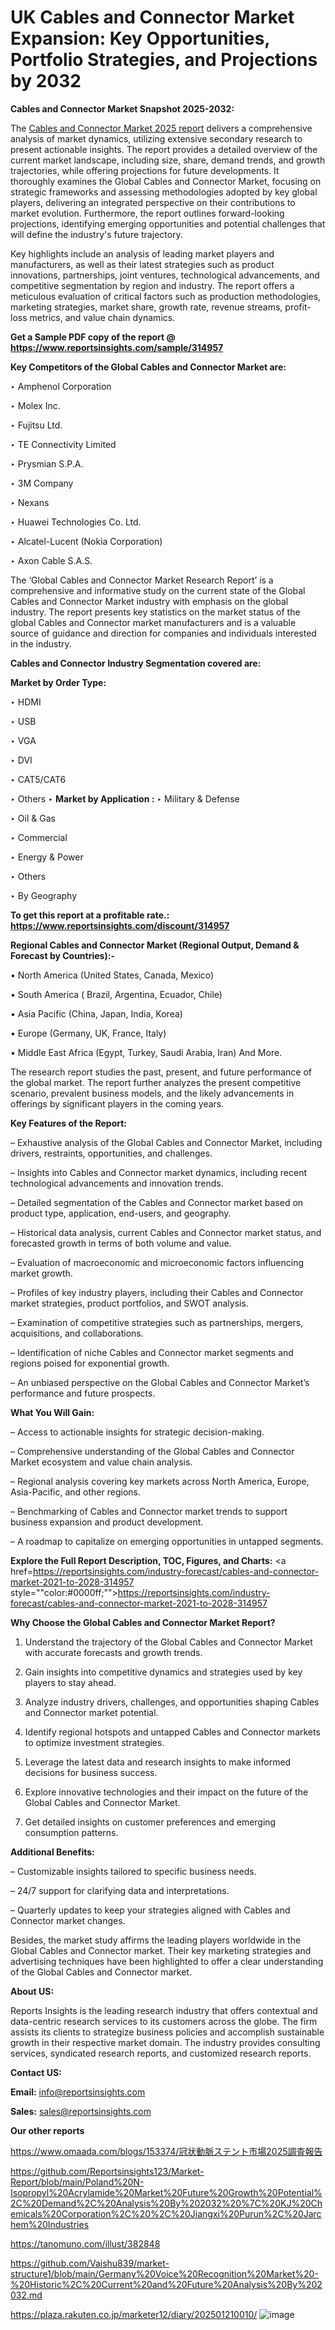 # UK Cables and Connector Market Expansion: Key Opportunities, Portfolio Strategies, and Projections by 2032

<strong>Cables and Connector Market Snapshot 2025-2032:</strong>

The <a href=https://www.reportsinsights.com/sample/314957>Cables and Connector Market 2025 report</a> delivers a comprehensive analysis of market dynamics, utilizing extensive secondary research to present actionable insights. The report provides a detailed overview of the current market landscape, including size, share, demand trends, and growth trajectories, while offering projections for future developments. It thoroughly examines the Global Cables and Connector Market, focusing on strategic frameworks and assessing methodologies adopted by key global players, delivering an integrated perspective on their contributions to market evolution. Furthermore, the report outlines forward-looking projections, identifying emerging opportunities and potential challenges that will define the industry's future trajectory.

Key highlights include an analysis of leading market players and manufacturers, as well as their latest strategies such as product innovations, partnerships, joint ventures, technological advancements, and competitive segmentation by region and industry. The report offers a meticulous evaluation of critical factors such as production methodologies, marketing strategies, market share, growth rate, revenue streams, profit-loss metrics, and value chain dynamics.

<strong>Get a Sample PDF copy of the report @ <a href=https://www.reportsinsights.com/sample/314957 style=color:#0000ff;>https://www.reportsinsights.com/sample/314957</a></strong>

<strong>Key Competitors of the Global Cables and Connector Market are:</strong>

‣ Amphenol Corporation

‣ Molex Inc.

‣ Fujitsu Ltd.

‣ TE Connectivity Limited

‣ Prysmian S.P.A.

‣ 3M Company

‣ Nexans

‣ Huawei Technologies Co. Ltd.

‣ Alcatel-Lucent (Nokia Corporation)

‣ Axon Cable S.A.S.

The ‘Global Cables and Connector Market Research Report’ is a comprehensive and informative study on the current state of the Global Cables and Connector Market industry with emphasis on the global industry. The report presents key statistics on the market status of the global Cables and Connector market manufacturers and is a valuable source of guidance and direction for companies and individuals interested in the industry.

<strong>Cables and Connector Industry Segmentation covered are:</strong>

<strong>Market by Order Type: </strong>

‣ HDMI

‣ USB

‣ VGA

‣ DVI

‣ CAT5/CAT6

‣ Others
‣ 
<strong>Market by Application :</strong>
‣ Military & Defense

‣ Oil & Gas

‣ Commercial

‣ Energy & Power

‣ Others

‣ By Geography

<strong>To get this report at a profitable rate.: <a href=https://www.reportsinsights.com/discount/314957 style=color:#0000ff;>https://www.reportsinsights.com/discount/314957</a></strong>

<strong>Regional Cables and Connector Market (Regional Output, Demand &amp; Forecast by Countries):-</strong>

• North America (United States, Canada, Mexico)

• South America ( Brazil, Argentina, Ecuador, Chile)

• Asia Pacific (China, Japan, India, Korea)

• Europe (Germany, UK, France, Italy)

• Middle East Africa (Egypt, Turkey, Saudi Arabia, Iran) And More.

The research report studies the past, present, and future performance of the global market. The report further analyzes the present competitive scenario, prevalent business models, and the likely advancements in offerings by significant players in the coming years.

<strong>Key Features of the Report:</strong>

– Exhaustive analysis of the Global Cables and Connector Market, including drivers, restraints, opportunities, and challenges.

– Insights into Cables and Connector market dynamics, including recent technological advancements and innovation trends.

– Detailed segmentation of the Cables and Connector market based on product type, application, end-users, and geography.

– Historical data analysis, current Cables and Connector market status, and forecasted growth in terms of both volume and value.

– Evaluation of macroeconomic and microeconomic factors influencing market growth.

– Profiles of key industry players, including their Cables and Connector market strategies, product portfolios, and SWOT analysis.

– Examination of competitive strategies such as partnerships, mergers, acquisitions, and collaborations.

– Identification of niche Cables and Connector market segments and regions poised for exponential growth.

– An unbiased perspective on the Global Cables and Connector Market’s performance and future prospects.

<strong>What You Will Gain:</strong>

– Access to actionable insights for strategic decision-making.

– Comprehensive understanding of the Global Cables and Connector Market ecosystem and value chain analysis.

– Regional analysis covering key markets across North America, Europe, Asia-Pacific, and other regions.

– Benchmarking of Cables and Connector market trends to support business expansion and product development.

– A roadmap to capitalize on emerging opportunities in untapped segments.

<strong>Explore the Full Report Description, TOC, Figures, and Charts:</strong>
<a href=https://reportsinsights.com/industry-forecast/cables-and-connector-market-2021-to-2028-314957 style=""color:#0000ff;"">https://reportsinsights.com/industry-forecast/cables-and-connector-market-2021-to-2028-314957</a>

<strong>Why Choose the Global Cables and Connector Market Report?</strong>

1. Understand the trajectory of the Global Cables and Connector Market with accurate forecasts and growth trends.

2. Gain insights into competitive dynamics and strategies used by key players to stay ahead.

3. Analyze industry drivers, challenges, and opportunities shaping Cables and Connector market potential.

4. Identify regional hotspots and untapped Cables and Connector markets to optimize investment strategies.

5. Leverage the latest data and research insights to make informed decisions for business success.

6. Explore innovative technologies and their impact on the future of the Global Cables and Connector Market.

7. Get detailed insights on customer preferences and emerging consumption patterns.

<strong>Additional Benefits:</strong>

– Customizable insights tailored to specific business needs.

– 24/7 support for clarifying data and interpretations.

– Quarterly updates to keep your strategies aligned with Cables and Connector market changes.

Besides, the market study affirms the leading players worldwide in the Global Cables and Connector market. Their key marketing strategies and advertising techniques have been highlighted to offer a clear understanding of the Global Cables and Connector market.

<strong><strong>About US</strong>:</strong>

Reports Insights is the leading research industry that offers contextual and data-centric research services to its customers across the globe. The firm assists its clients to strategize business policies and accomplish sustainable growth in their respective market domain. The industry provides consulting services, syndicated research reports, and customized research reports.

<strong>Contact US:</strong>

<p class=><b>Email:</b> <a href=mailto:info@reportsinsights.com>info@reportsinsights.com</a></p>
<p class=><b>Sales:</b> <a href=mailto:sales@reportsinsights.com>sales@reportsinsights.com</a></p>

<strong>Our other reports</strong>

<a href=https://www.omaada.com/blogs/153374/冠状動脈ステント市場2025調査報告>https://www.omaada.com/blogs/153374/冠状動脈ステント市場2025調査報告</a>

<a href=https://github.com/Reportsinsights123/Market-Report/blob/main/Poland%20N-Isopropyl%20Acrylamide%20Market%20Future%20Growth%20Potential%2C%20Demand%2C%20Analysis%20By%202032%20%7C%20KJ%20Chemicals%20Corporation%2C%20%2C%20Jiangxi%20Purun%2C%20Jarchem%20Industries>https://github.com/Reportsinsights123/Market-Report/blob/main/Poland%20N-Isopropyl%20Acrylamide%20Market%20Future%20Growth%20Potential%2C%20Demand%2C%20Analysis%20By%202032%20%7C%20KJ%20Chemicals%20Corporation%2C%20%2C%20Jiangxi%20Purun%2C%20Jarchem%20Industries</a>

<a href=https://tanomuno.com/illust/382848>https://tanomuno.com/illust/382848</a>

<a href=https://github.com/Vaishu839/market-structure1/blob/main/Germany%20Voice%20Recognition%20Market%20-%20Historic%2C%20Current%20and%20Future%20Analysis%20By%202032.md>https://github.com/Vaishu839/market-structure1/blob/main/Germany%20Voice%20Recognition%20Market%20-%20Historic%2C%20Current%20and%20Future%20Analysis%20By%202032.md</a>

<a href=https://plaza.rakuten.co.jp/marketer12/diary/202501210010/>https://plaza.rakuten.co.jp/marketer12/diary/202501210010/</a>
![image](https://github.com/user-attachments/assets/08c5683a-3361-41a4-91a0-9f0bf0d9da5e)
